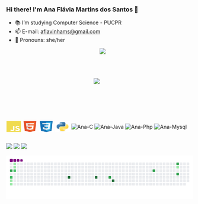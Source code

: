 ### Hi there! I'm Ana Flávia Martins dos Santos 👋

- 📚 I’m studying Computer Science - PUCPR
- 📫 E-mail: aflavinhams@gmail.com
- 🤗 Pronouns: she/her

<div style="display: flex; align-items: center; justify-content: center;">
  <picture>
    <source
      height="180cm"
      srcset="https://github-readme-stats.vercel.app/api?username=aflavinhams&show_icons=true&theme=tokyonight&include_all_commits=true&count_private=true"
      media="(prefers-color-scheme: dark)"
    />
    <source
      srcset="https://github-readme-stats.vercel.app/api?username=aflavinhams&show_icons=true"
      media="(prefers-color-scheme: light), (prefers-color-scheme: no-preference)"
    />
    <img src="https://github-readme-stats.vercel.app/api?username=aflavinhams&show_icons=true" />
  </picture>
  <img height= "180cm" src="https://github-readme-stats.vercel.app/api/top-langs/?username=aflavinhams&layout=compact&theme=tokyonight"/>
</div>

<div style="display: inline_block"><br>
  <img align="center" alt="Ana-Js" height="30" width="40" src="https://raw.githubusercontent.com/devicons/devicon/master/icons/javascript/javascript-plain.svg">
  <img align="center" alt="Ana-Ts" height="30" width="40" src="https://raw.githubusercontent.com/devicons/devicon/master/icons/html5/html5-original.svg">
  <img align="center" alt="Ana-CSS" height="30" width="40" src="https://raw.githubusercontent.com/devicons/devicon/master/icons/css3/css3-original.svg">
  <img align="center" alt="Ana-Python" height="30" width="40" src="https://raw.githubusercontent.com/devicons/devicon/master/icons/python/python-original.svg">
    <img align="center" alt="Ana-C" height="30" width="40" <link rel="stylesheet" type='text/css' 
src="https://cdn.jsdelivr.net/gh/devicons/devicon@latest/icons/c/c-original.svg" />
    <img align="center" alt="Ana-Java" height="30" width="40" <link rel="stylesheet" type='text/css' src="https://cdn.jsdelivr.net/gh/devicons/devicon@latest/icons/java/java-original.svg" />
    <img align="center" alt="Ana-Php" height="30" width="40" <link rel="stylesheet" type='text/css' src="https://cdn.jsdelivr.net/gh/devicons/devicon@latest/icons/php/php-original.svg" />
    <img align="center" alt="Ana-Mysql" height="30" width="40" <link rel="stylesheet" type='text/css' src="https://cdn.jsdelivr.net/gh/devicons/devicon@latest/icons/mysql/mysql-original-wordmark.svg" />
          
 ##

 <div> 
 <a href="https://discord.gg/flavs_ms" target="_blank"><img src="https://img.shields.io/badge/Discord-7289DA?style=for-the-badge&logo=discord&logoColor=white" target="_blank"></a> 
  <a href = "mailto:aflavinhams@gmail.com"><img src="https://img.shields.io/badge/-Gmail-%23333?style=for-the-badge&logo=gmail&logoColor=white" target="_blank"></a>
  <a href="https://www.linkedin.com/in/ana-fl%C3%A1via-martins-dos-santos-058104281/" target="_blank"><img src="https://img.shields.io/badge/-LinkedIn-%230077B5?style=for-the-badge&logo=linkedin&logoColor=white" target="_blank"></a> 
  
![snake gif](https://github.com/aflavinhams/aflavinhams/blob/output/github-contribution-grid-snake.gif)

